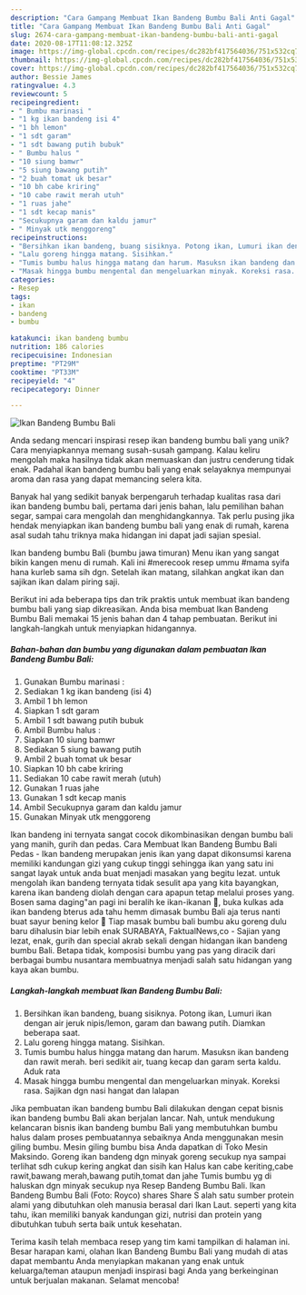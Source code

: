 ```yaml
---
description: "Cara Gampang Membuat Ikan Bandeng Bumbu Bali Anti Gagal"
title: "Cara Gampang Membuat Ikan Bandeng Bumbu Bali Anti Gagal"
slug: 2674-cara-gampang-membuat-ikan-bandeng-bumbu-bali-anti-gagal
date: 2020-08-17T11:08:12.325Z
image: https://img-global.cpcdn.com/recipes/dc282bf417564036/751x532cq70/ikan-bandeng-bumbu-bali-foto-resep-utama.jpg
thumbnail: https://img-global.cpcdn.com/recipes/dc282bf417564036/751x532cq70/ikan-bandeng-bumbu-bali-foto-resep-utama.jpg
cover: https://img-global.cpcdn.com/recipes/dc282bf417564036/751x532cq70/ikan-bandeng-bumbu-bali-foto-resep-utama.jpg
author: Bessie James
ratingvalue: 4.3
reviewcount: 5
recipeingredient:
- " Bumbu marinasi "
- "1 kg ikan bandeng isi 4"
- "1 bh lemon"
- "1 sdt garam"
- "1 sdt bawang putih bubuk"
- " Bumbu halus "
- "10 siung bamwr"
- "5 siung bawang putih"
- "2 buah tomat uk besar"
- "10 bh cabe kriring"
- "10 cabe rawit merah utuh"
- "1 ruas jahe"
- "1 sdt kecap manis"
- "Secukupnya garam dan kaldu jamur"
- " Minyak utk menggoreng"
recipeinstructions:
- "Bersihkan ikan bandeng, buang sisiknya. Potong ikan, Lumuri ikan dengan air jeruk nipis/lemon, garam dan bawang putih. Diamkan beberapa saat."
- "Lalu goreng hingga matang. Sisihkan."
- "Tumis bumbu halus hingga matang dan harum. Masuksn ikan bandeng dan rawit merah. beri sedikit air, tuang kecap dan garam serta kaldu. Aduk rata"
- "Masak hingga bumbu mengental dan mengeluarkan minyak. Koreksi rasa. Sajikan dgn nasi hangat dan lalapan"
categories:
- Resep
tags:
- ikan
- bandeng
- bumbu

katakunci: ikan bandeng bumbu 
nutrition: 186 calories
recipecuisine: Indonesian
preptime: "PT29M"
cooktime: "PT33M"
recipeyield: "4"
recipecategory: Dinner

---
```



![Ikan Bandeng Bumbu Bali](https://img-global.cpcdn.com/recipes/dc282bf417564036/751x532cq70/ikan-bandeng-bumbu-bali-foto-resep-utama.jpg)

Anda sedang mencari inspirasi resep ikan bandeng bumbu bali yang unik? Cara menyiapkannya memang susah-susah gampang. Kalau keliru mengolah maka hasilnya tidak akan memuaskan dan justru cenderung tidak enak. Padahal ikan bandeng bumbu bali yang enak selayaknya mempunyai aroma dan rasa yang dapat memancing selera kita.

Banyak hal yang sedikit banyak berpengaruh terhadap kualitas rasa dari ikan bandeng bumbu bali, pertama dari jenis bahan, lalu pemilihan bahan segar, sampai cara mengolah dan menghidangkannya. Tak perlu pusing jika hendak menyiapkan ikan bandeng bumbu bali yang enak di rumah, karena asal sudah tahu triknya maka hidangan ini dapat jadi sajian spesial.

Ikan bandeng bumbu Bali (bumbu jawa timuran) Menu ikan yang sangat bikin kangen menu di rumah. Kali ini #merecook resep ummu #mama syifa hana kurleb sama sih dgn. Setelah ikan matang, silahkan angkat ikan dan sajikan ikan dalam piring saji.


Berikut ini ada beberapa tips dan trik praktis untuk membuat ikan bandeng bumbu bali yang siap dikreasikan. Anda bisa membuat Ikan Bandeng Bumbu Bali memakai 15 jenis bahan dan 4 tahap pembuatan. Berikut ini langkah-langkah untuk menyiapkan hidangannya.

<!--inarticleads1-->

##### Bahan-bahan dan bumbu yang digunakan dalam pembuatan Ikan Bandeng Bumbu Bali:

1. Gunakan  Bumbu marinasi :
1. Sediakan 1 kg ikan bandeng (isi 4)
1. Ambil 1 bh lemon
1. Siapkan 1 sdt garam
1. Ambil 1 sdt bawang putih bubuk
1. Ambil  Bumbu halus :
1. Siapkan 10 siung bamwr
1. Sediakan 5 siung bawang putih
1. Ambil 2 buah tomat uk besar
1. Siapkan 10 bh cabe kriring
1. Sediakan 10 cabe rawit merah (utuh)
1. Gunakan 1 ruas jahe
1. Gunakan 1 sdt kecap manis
1. Ambil Secukupnya garam dan kaldu jamur
1. Gunakan  Minyak utk menggoreng


Ikan bandeng ini ternyata sangat cocok dikombinasikan dengan bumbu bali yang manih, gurih dan pedas. Cara Membuat Ikan Bandeng Bumbu Bali Pedas - Ikan bandeng merupakan jenis ikan yang dapat dikonsumsi karena memiliki kandungan gizi yang cukup tinggi sehingga ikan yang satu ini sangat layak untuk anda buat menjadi masakan yang begitu lezat. untuk mengolah ikan bandeng ternyata tidak sesulit apa yang kita bayangkan, karena ikan bandeng diolah dengan cara apapun tetap melalui proses yang. Bosen sama daging&#34;an pagi ini beralih ke ikan-ikanan 🤭, buka kulkas ada ikan bandeng bterus ada tahu hemm dimasak bumbu Bali aja terus nanti buat sayur bening kelor 🤤 Tiap masak bumbu bali bumbu aku goreng dulu baru dihalusin biar lebih enak SURABAYA, FaktualNews,co - Sajian yang lezat, enak, gurih dan special akrab sekali dengan hidangan ikan bandeng bumbu Bali. Betapa tidak, komposisi bumbu yang pas yang diracik dari berbagai bumbu nusantara membuatnya menjadi salah satu hidangan yang kaya akan bumbu. 

<!--inarticleads2-->

##### Langkah-langkah membuat Ikan Bandeng Bumbu Bali:

1. Bersihkan ikan bandeng, buang sisiknya. Potong ikan, Lumuri ikan dengan air jeruk nipis/lemon, garam dan bawang putih. Diamkan beberapa saat.
1. Lalu goreng hingga matang. Sisihkan.
1. Tumis bumbu halus hingga matang dan harum. Masuksn ikan bandeng dan rawit merah. beri sedikit air, tuang kecap dan garam serta kaldu. Aduk rata
1. Masak hingga bumbu mengental dan mengeluarkan minyak. Koreksi rasa. Sajikan dgn nasi hangat dan lalapan


Jika pembuatan ikan bandeng bumbu Bali dilakukan dengan cepat bisnis ikan bandeng bumbu Bali akan berjalan lancar. Nah, untuk mendukung kelancaran bisnis ikan bandeng bumbu Bali yang membutuhkan bumbu halus dalam proses pembuatannya sebaiknya Anda menggunakan mesin giling bumbu. Mesin giling bumbu bisa Anda dapatkan di Toko Mesin Maksindo. Goreng ikan bandeng dgn minyak goreng secukup nya sampai terlihat sdh cukup kering angkat dan sisih kan Halus kan cabe keriting,cabe rawit,bawang merah,bawang putih,tomat dan jahe Tumis bumbu yg di haluskan dgn minyak secukup nya Resep Bandeng Bumbu Bali. Ikan Bandeng Bumbu Bali (Foto: Royco) shares Share S alah satu sumber protein alami yang dibutuhkan oleh manusia berasal dari Ikan Laut. seperti yang kita tahu, ikan memiliki banyak kandungan gizi, nutrisi dan protein yang dibutuhkan tubuh serta baik untuk kesehatan. 

Terima kasih telah membaca resep yang tim kami tampilkan di halaman ini. Besar harapan kami, olahan Ikan Bandeng Bumbu Bali yang mudah di atas dapat membantu Anda menyiapkan makanan yang enak untuk keluarga/teman ataupun menjadi inspirasi bagi Anda yang berkeinginan untuk berjualan makanan. Selamat mencoba!
